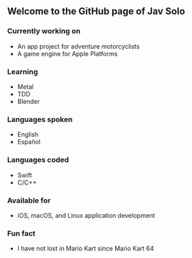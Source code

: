 <!--
**jav-solo/jav-solo** is a ✨ _special_ ✨ repository because its `README.md` (this file) appears on your GitHub profile.

Here are some ideas to get you started:

- 🔭 I’m currently working on ...
- 🌱 I’m currently learning ...
- 👯 I’m looking to collaborate on ...
- 🤔 I’m looking for help with ...
- 💬 Ask me about ...
- 📫 How to reach me: ...
- 😄 Pronouns: ...
- ⚡ Fun fact: ...
-->

## Welcome to the GitHub page of Jav Solo

### Currently working on
- An app project for adventure motorcyclists
- A game engine for Apple Platforms

### Learning
- Metal
- TDD
- Blender

### Languages spoken
- English
- Español

### Languages coded
- Swift
- C/C++

### Available for
- iOS, macOS, and Linux application development

### Fun fact
- I have not lost in Mario Kart since Mario Kart 64
